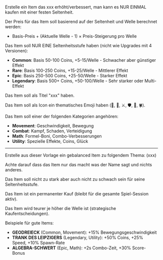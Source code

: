 Erstelle ein Item das xxx erhöht/verbessert, man kann es NUR EINMAL kaufen mit einer festen Seltenheit.

Der Preis für das Item soll basierend auf der Seltenheit und Welle berechnet werden:
- Basis-Preis + (Aktuelle Welle - 1) × Preis-Steigerung pro Welle

Das Item soll NUR EINE Seltenheitsstufe haben (nicht wie Upgrades mit 4 Versionen):
- **Common**: Basis 50-100 Coins, +5-15/Welle - Schwacher aber günstiger Effekt
- **Rare**: Basis 100-250 Coins, +15-25/Welle - Mittlerer Effekt  
- **Epic**: Basis 250-500 Coins, +25-50/Welle - Starker Effekt
- **Legendary**: Basis 500+ Coins, +50-100/Welle - Sehr starker oder Multi-Effekt

Das Item soll als Titel "xxx" haben.

Das Item soll als Icon ein thematisches Emoji haben (📐, 🧪, ⚔️, 🛡️, 💎, 🍀).

Das Item soll einer der folgenden Kategorien angehören:
- **Movement**: Geschwindigkeit, Bewegung
- **Combat**: Kampf, Schaden, Verteidigung  
- **Math**: Formel-Boni, Combo-Verbesserungen
- **Utility**: Spezielle Effekte, Coins, Glück

---

Erstelle aus dieser Vorlage ein gebalanced Item zu folgendem Thema: (xxx)

Achte darauf dass das Item nur das macht was der Name sagt und nichts anderes.

Das Item soll nicht zu stark aber auch nicht zu schwach sein für seine Seltenheitsstufe.

Das Item ist ein permanenter Kauf (bleibt für die gesamte Spiel-Session aktiv).

Das Item wird teurer je höher die Welle ist (strategische Kaufentscheidungen).

Beispiele für gute Items:
- **GEODREIECK** (Common, Movement): +15% Bewegungsgeschwindigkeit
- **TRANK DES LEIPZIGERS** (Legendary, Utility): +50% Coins, +25% Speed, +10% Spawn-Rate  
- **ALGEBRA-SCHWERT** (Epic, Math): +2s Combo-Zeit, +30% Score-Bonus
